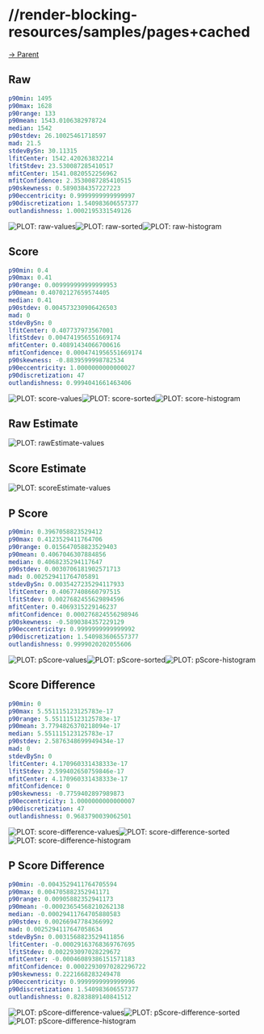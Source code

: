 
# //render-blocking-resources/samples/pages+cached

[→ Parent](../..)


## Raw


```yaml
p90min: 1495
p90max: 1628
p90range: 133
p90mean: 1543.0106382978724
median: 1542
p90stdev: 26.10025461718597
mad: 21.5
stdevBySn: 30.11315
lfitCenter: 1542.420263832214
lfitStdev: 23.530087285410517
mfitCenter: 1541.0820552256962
mfitConfidence: 2.3530087285410515
p90skewness: 0.5890384357227223
p90eccentricity: 0.9999999999999997
p90discretization: 1.540983606557377
outlandishness: 1.0002195331549126

```

![PLOT: raw-values](./raw/values.svg)![PLOT: raw-sorted](./raw/sorted.svg)![PLOT: raw-histogram](./raw/histogram.svg)
## Score


```yaml
p90min: 0.4
p90max: 0.41
p90range: 0.009999999999999953
p90mean: 0.40702127659574405
median: 0.41
p90stdev: 0.004573230906426503
mad: 0
stdevBySn: 0
lfitCenter: 0.407737973567001
lfitStdev: 0.004741956551669174
mfitCenter: 0.40891434066700616
mfitConfidence: 0.0004741956551669174
p90skewness: -0.8839599998782534
p90eccentricity: 1.0000000000000027
p90discretization: 47
outlandishness: 0.9994041661463406

```

![PLOT: score-values](./score/values.svg)![PLOT: score-sorted](./score/sorted.svg)![PLOT: score-histogram](./score/histogram.svg)
## Raw Estimate

![PLOT: rawEstimate-values](./rawEstimate/values.svg)
## Score Estimate

![PLOT: scoreEstimate-values](./scoreEstimate/values.svg)
## P Score


```yaml
p90min: 0.3967058823529412
p90max: 0.4123529411764706
p90range: 0.015647058823529403
p90mean: 0.4067046307884856
median: 0.4068235294117647
p90stdev: 0.0030706181902571713
mad: 0.002529411764705891
stdevBySn: 0.0035427235294117933
lfitCenter: 0.40677408660797515
lfitStdev: 0.0027682455629894596
mfitCenter: 0.4069315229146237
mfitConfidence: 0.000276824556298946
p90skewness: -0.5890384357229129
p90eccentricity: 0.9999999999999992
p90discretization: 1.540983606557377
outlandishness: 0.9999020202055606

```

![PLOT: pScore-values](./pScore/values.svg)![PLOT: pScore-sorted](./pScore/sorted.svg)![PLOT: pScore-histogram](./pScore/histogram.svg)
## Score Difference


```yaml
p90min: 0
p90max: 5.551115123125783e-17
p90range: 5.551115123125783e-17
p90mean: 3.7794826370218094e-17
median: 5.551115123125783e-17
p90stdev: 2.5876348699949434e-17
mad: 0
stdevBySn: 0
lfitCenter: 4.170960331438333e-17
lfitStdev: 2.599402650759846e-17
mfitCenter: 4.170960331438333e-17
mfitConfidence: 0
p90skewness: -0.7759402897989873
p90eccentricity: 1.0000000000000007
p90discretization: 47
outlandishness: 0.9683790039062501

```

![PLOT: score-difference-values](./score-difference/values.svg)![PLOT: score-difference-sorted](./score-difference/sorted.svg)![PLOT: score-difference-histogram](./score-difference/histogram.svg)
## P Score Difference


```yaml
p90min: -0.0043529411764705594
p90max: 0.004705882352941171
p90range: 0.00905882352941173
p90mean: -0.00023654568210262138
median: -0.00029411764705880583
p90stdev: 0.00266947784366992
mad: 0.0025294117647058634
stdevBySn: 0.0031568823529411856
lfitCenter: -0.00029163768369767695
lfitStdev: 0.002293097028229672
mfitCenter: -0.00046089386151571183
mfitConfidence: 0.00022930970282296722
p90skewness: 0.2221668283249478
p90eccentricity: 0.9999999999999996
p90discretization: 1.540983606557377
outlandishness: 0.8283889140841512

```

![PLOT: pScore-difference-values](./pScore-difference/values.svg)![PLOT: pScore-difference-sorted](./pScore-difference/sorted.svg)![PLOT: pScore-difference-histogram](./pScore-difference/histogram.svg)